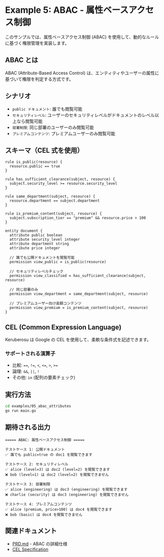 # Example 5: ABAC - 属性ベースアクセス制御

このサンプルでは、属性ベースアクセス制御 (ABAC) を使用して、動的なルールに基づく権限管理を実装します。

## ABAC とは

ABAC (Attribute-Based Access Control) は、エンティティやユーザーの属性に基づいて権限を判定する方式です。

## シナリオ

- `public ドキュメント`: 誰でも閲覧可能
- `セキュリティレベル`: ユーザーのセキュリティレベルがドキュメントのレベル以上なら閲覧可能
- `部署制限`: 同じ部署のユーザーのみ閲覧可能
- `プレミアムコンテンツ`: プレミアムユーザーのみ閲覧可能

## スキーマ（CEL 式を使用）

```text
rule is_public(resource) {
  resource.public == true
}

rule has_sufficient_clearance(subject, resource) {
  subject.security_level >= resource.security_level
}

rule same_department(subject, resource) {
  resource.department == subject.department
}

rule is_premium_content(subject, resource) {
  subject.subscription_tier == "premium" && resource.price > 100
}

entity document {
  attribute public boolean
  attribute security_level integer
  attribute department string
  attribute price integer

  // 誰でも公開ドキュメントを閲覧可能
  permission view_public = is_public(resource)

  // セキュリティレベルチェック
  permission view_classified = has_sufficient_clearance(subject, resource)

  // 同じ部署のみ
  permission view_department = same_department(subject, resource)

  // プレミアムユーザー向け高額コンテンツ
  permission view_premium = is_premium_content(subject, resource)
}
```

## CEL (Common Expression Language)

Keruberosu は Google の CEL を使用して、柔軟な条件式を記述できます。

### サポートされる演算子

- 比較: `==`, `!=`, `<`, `<=`, `>`, `>=`
- 論理: `&&`, `||`, `!`
- その他: `in` (配列の要素チェック)

## 実行方法

```bash
cd examples/05_abac_attributes
go run main.go
```

## 期待される出力

```
===== ABAC: 属性ベースアクセス制御 =====

テストケース 1: 公開ドキュメント
✅ 誰でも public=true の doc1 を閲覧できます

テストケース 2: セキュリティレベル
✅ alice (level=3) は doc2 (level=2) を閲覧できます
❌ bob (level=1) は doc2 (level=2) を閲覧できません

テストケース 3: 部署制限
✅ alice (engineering) は doc3 (engineering) を閲覧できます
❌ charlie (security) は doc3 (engineering) を閲覧できません

テストケース 4: プレミアムコンテンツ
✅ alice (premium, price>100) は doc4 を閲覧できます
❌ bob (basic) は doc4 を閲覧できません
```

## 関連ドキュメント

- [PRD.md](../../PRD.md) - ABAC の詳細仕様
- [CEL Specification](https://github.com/google/cel-spec)
